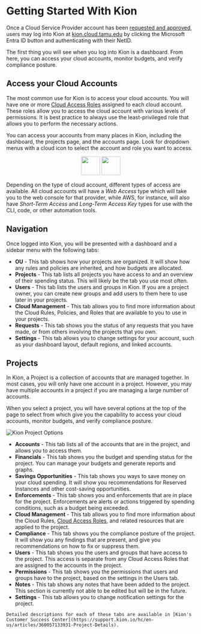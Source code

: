 # Getting Started With Kion

Once a Cloud Service Provider account has been [requested and approved](https://it.tamu.edu/cloud/get-started/index.php), users may log into Kion at [kion.cloud.tamu.edu](https://kion.cloud.tamu.edu) by clicking the Microsoft Entra ID button and authenticating with their NetID. 

The first thing you will see when you log into Kion is a dashboard. From here, you can access your cloud accounts, monitor budgets, and verify compliance posture. 

## Access your Cloud Accounts

The most common use for Kion is to access your cloud accounts. You will have one or more [Cloud Access Roles](./features/access_roles.md) assigned to each cloud account. These roles allow you to access the cloud account with various levels of permissions. It is best practice to always use the least-privileged role that allows you to perform the necessary actions.

You can access your accounts from many places in Kion, including the dashboard, the projects page, and the accounts page. Look for dropdown menus with a cloud icon to select the account and role you want to access.

<p align="center">
  <img src="./img/cloud_access_box_large.png" height="50" />
  <img src="./img/cloud_access_box_min.png" height="50" />
</p>

Depending on the type of cloud account, different types of access are available. All cloud accounts will have a *Web Access* type which will take you to the web console for that provider, while AWS, for instance, will also have *Short-Term Access* and *Long-Term Access Key* types for use with the CLI, code, or other automation tools. 


## Navigation

Once logged into Kion, you will be presented with a dashboard and a sidebar menu with the following tabs:

- **OU** - This tab shows how your projects are organized. It will show how any rules and policies are inherited, and how budgets are allocated.
- **Projects** - This tab lists all projects you have access to and an overview of their spending status. This will likely be the tab you use most often.
- **Users** - This tab lists the users and groups in Kion. If you are a project owner, you can create new groups and add users to them here to use later in your projects.
- **Cloud Management** - This tab allows you to find more information about the Cloud Rules, Policies, and Roles that are available to you to use in your projects.
- **Requests** - This tab shows you the status of any requests that you have made, or from others involving the projects that you own.
- **Settings** - This tab allows you to change settings for your account, such as your dashboard layout, default regions, and linked accounts.


## Projects

In Kion, a Project is a collection of accounts that are managed together. In most cases, you will only have one account in a project. However, you may have multiple accounts in a project if you are managing a large number of accounts. 

When you select a project, you will have several options at the top of the page to select from which give you the capability to access your cloud accounts, monitor budgets, and verify compliance posture.

![Kion Project Options](./img/kion_project_details.png)

- **Accounts** - This tab lists all of the accounts that are in the project, and allows you to access them.
- **Financials** - This tab shows you the budget and spending status for the project. You can manage your budgets and generate reports and graphs. 
- **Savings Opportunities** - This tab shows you ways to save money on your cloud spending. It will show you recommendations for Reserved Instances and other cost-saving opportunities.
- **Enforcements** - This tab shows you and enforcements that are in place for the project. Enforcements are alerts or actions triggered by spending conditions, such as a budget being exceeded.
- **Cloud Management** - This tab allows you to find more information about the Cloud Rules, [Cloud Access Roles](./features/access_roles.md), and related resources that are applied to the project.
- **Compliance** - This tab shows you the compliance posture of the project. It will show you any findings that are present, and give you recommendations on how to fix or suppress them.
- **Users** - This tab shows you the users and groups that have access to the project. This access is separate from any Cloud Access Roles that are assigned to the accounts in the project.
- **Permissions** - This tab shows you the permissions that users and groups have to the project, based on the settings in the Users tab.
- **Notes** - This tab shows any notes that have been added to the project. This section is currently not able to be edited but will be in the future.
- **Settings** - This tab allows you to change notification settings for the project.

```admonish info
Detailed descriptions for each of these tabs are available in [Kion's Customer Success Center](https://support.kion.io/hc/en-us/articles/360057133931-Project-Details). 
```

